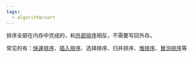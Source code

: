 ```yaml
---
tags:
  - algorithm/sort
---
```

排序全部在内存中完成的，和[外部排序](外部排序.md)相反，不需要写回外存。

常见的有：[快速排序](快速排序.md)、[插入排序](插入排序.md)、选择排序、归并排序、[堆排序](堆排序.md)、[冒泡排序](冒泡排序.md)等